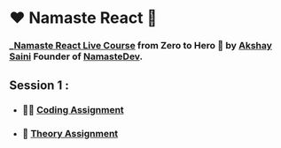 # ❤️ Namaste React 🙏

### _[Namaste React Live Course](https://learn.namastedev.com/courses/namaste-react-live) from Zero to Hero 🚀 by [Akshay Saini](https://www.linkedin.com/in/akshaymarch7/) Founder of [NamasteDev](https://courses.namastedev.com/learn/Namaste-React).

## Session 1 :

- ### :man_technologist: [Coding Assignment](./Chapter%2001%20-%20Inception/coding/)
- ### :green_book: [Theory Assignment](./Chapter%2001%20-%20Inception/Theory/)

